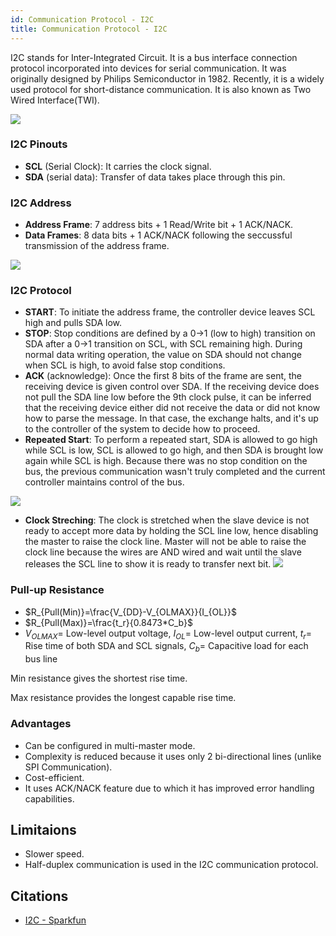 ```yaml
---
id: Communication Protocol - I2C
title: Communication Protocol - I2C
---
```


I2C stands for Inter-Integrated Circuit. It is a bus interface connection protocol incorporated into devices for serial communication. It was originally designed by Philips Semiconductor in 1982. Recently, it is a widely used protocol for short-distance communication. It is also known as Two Wired Interface(TWI).

![](https://cdn.sparkfun.com/assets/learn_tutorials/8/2/I2C_Schematic.jpg)

### I2C Pinouts

- **SCL** (Serial Clock): It carries the clock signal.
- **SDA** (serial data): Transfer of data takes place through this pin.

### I2C Address

- **Address Frame**: 7 address bits + 1 Read/Write bit + 1 ACK/NACK.
- **Data Frames**: 8 data bits + 1 ACK/NACK following the seccussful transmission of the address frame.

![](https://cdn.sparkfun.com/assets/learn_tutorials/8/2/I2C_Basic_Address_and_Data_Frames.jpg)

### I2C Protocol

- **START**: To initiate the address frame, the controller device leaves SCL high and pulls SDA low.
- **STOP**: Stop conditions are defined by a 0->1 (low to high) transition on SDA after a 0->1 transition on SCL, with SCL remaining high. During normal data writing operation, the value on SDA should not change when SCL is high, to avoid false stop conditions.
- **ACK** (acknowledge): Once the first 8 bits of the frame are sent, the receiving device is given control over SDA. If the receiving device does not pull the SDA line low before the 9th clock pulse, it can be inferred that the receiving device either did not receive the data or did not know how to parse the message. In that case, the exchange halts, and it's up to the controller of the system to decide how to proceed.
- **Repeated Start**: To perform a repeated start, SDA is allowed to go high while SCL is low, SCL is allowed to go high, and then SDA is brought low again while SCL is high. Because there was no stop condition on the bus, the previous communication wasn't truly completed and the current controller maintains control of the bus.

![](https://cdn.sparkfun.com/assets/learn_tutorials/8/2/I2C_Repeated_Start_Conditions.jpg)

- **Clock Streching**: The clock is stretched when the slave device is not ready to accept more data by holding the SCL line low, hence disabling the master to raise the clock line. Master will not be able to raise the clock line because the wires are AND wired and wait until the slave releases the SCL line to show it is ready to transfer next bit.
![](https://cdn.sparkfun.com/assets/learn_tutorials/8/2/I2C_Clock_Stretching.jpg)


### Pull-up Resistance

- $R_{Pull(Min)}=\frac{V_{DD}-V_{OLMAX}}{I_{OL}}$
- $R_{Pull(Max)}=\frac{t_r}{0.8473*C_b}$
- $V_{OLMAX} =$ Low-level output voltage, $I_{OL} =$ Low-level output current, $t_r =$ Rise time of both SDA and SCL signals, $C_b =$ Capacitive load for each bus line

Min resistance gives the shortest rise time.

Max resistance provides the longest capable rise time.


### Advantages

- Can be configured in multi-master mode.
- Complexity is reduced because it uses only 2 bi-directional lines (unlike SPI Communication).
- Cost-efficient.
- It uses ACK/NACK feature due to which it has improved error handling capabilities.

## Limitaions
- Slower speed.
- Half-duplex communication is used in the I2C communication protocol.

## Citations

- [I2C - Sparkfun](https://learn.sparkfun.com/tutorials/i2c/all)

